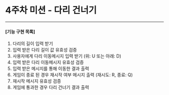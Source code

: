 # 4주차 미션 - 다리 건너기

---

#### [기능 구현 목록]

1. 다리의 길이 입력 받기
2. 입력 받은 다리 길이 값 유효성 검증
3. 사용자에게 다리 이동메시지 입력 받기 (위: U 또는 아래: D)
4. 입력 받은 다리 이동메시지 유효성 검증
5. 입력 받은 메시지를 통해 이동한 결과 출력
6. 게임이 종료 된 경우 재시작 여부 메시지 출력 (재시도: R, 종료: Q)
7. 재시작 메시지 유효성 검증
8. 게임에 통과한 경우 다리 건너기 결과 출력
